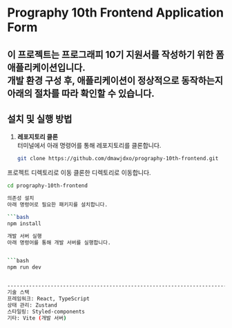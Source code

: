 # Prography 10th Frontend Application Form

이 프로젝트는 프로그래피 10기 지원서를 작성하기 위한 폼 애플리케이션입니다.  
개발 환경 구성 후, 애플리케이션이 정상적으로 동작하는지 아래의 절차를 따라 확인할 수 있습니다.
-----------------------------------------------------------------------------------------
## 설치 및 실행 방법

1. **레포지토리 클론**  
   터미널에서 아래 명령어를 통해 레포지토리를 클론합니다.
   ```bash
   git clone https://github.com/dmawjdxo/prography-10th-frontend.git
   
프로젝트 디렉토리로 이동
클론한 디렉토리로 이동합니다.

```bash
cd prography-10th-frontend

의존성 설치
아래 명령어로 필요한 패키지를 설치합니다.

```bash
npm install

개발 서버 실행
아래 명령어를 통해 개발 서버를 실행합니다.


```bash
npm run dev


------------------------------------------------------------------------------
기술 스택
프레임워크: React, TypeScript
상태 관리: Zustand
스타일링: Styled-components
기타: Vite (개발 서버)
